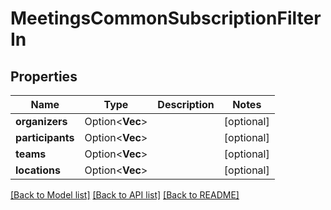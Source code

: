 # MeetingsCommonSubscriptionFilterIn

## Properties

Name | Type | Description | Notes
------------ | ------------- | ------------- | -------------
**organizers** | Option<**Vec<String>**> |  | [optional]
**participants** | Option<**Vec<String>**> |  | [optional]
**teams** | Option<**Vec<String>**> |  | [optional]
**locations** | Option<**Vec<String>**> |  | [optional]

[[Back to Model list]](../README.md#documentation-for-models) [[Back to API list]](../README.md#documentation-for-api-endpoints) [[Back to README]](../README.md)


